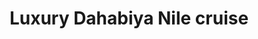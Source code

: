 ---
category: rest-of-the-world
title: Luxury Dahabiya Nile cruise
class: luxury-dahabiya-nile-cruise
cruiseline: A seven-night, full-board Nile cruise, with excursions, an onboard Egyptologist and all travel
price: 1399
nights: 7
cruise-url: https://www.secretescapes.com/luxury-dahabiya-nile-cruise-luxor-esna-el-kab-edfu-kom-ombo-and-aswan/sale?utm_source=SE&utm_medium=hub_offer&utm_campaign=cruise_20160314
---
